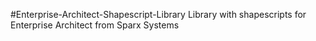 #Enterprise-Architect-Shapescript-Library
Library with shapescripts for Enterprise Architect from Sparx Systems
